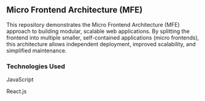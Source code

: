 ## Micro Frontend Architecture (MFE)
This repository demonstrates the Micro Frontend Architecture (MFE) approach to building modular, scalable web applications. By splitting the frontend into multiple smaller, self-contained applications (micro frontends), this architecture allows independent deployment, improved scalability, and simplified maintenance.

### Technologies Used
JavaScript

React.js
